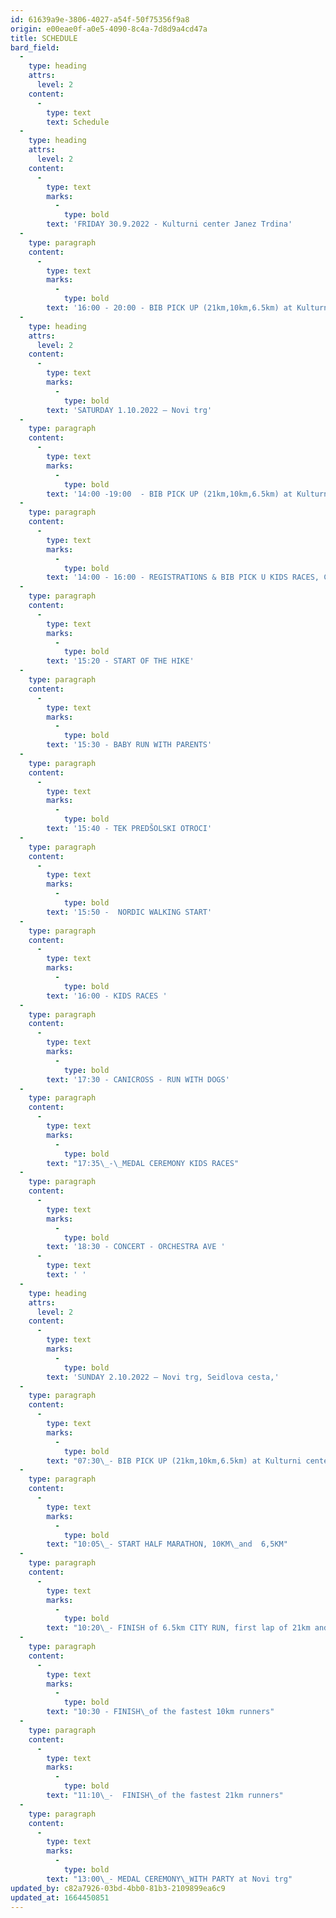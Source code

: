 ```yaml
---
id: 61639a9e-3806-4027-a54f-50f75356f9a8
origin: e00eae0f-a0e5-4090-8c4a-7d8d9a4cd47a
title: SCHEDULE
bard_field:
  -
    type: heading
    attrs:
      level: 2
    content:
      -
        type: text
        text: Schedule
  -
    type: heading
    attrs:
      level: 2
    content:
      -
        type: text
        marks:
          -
            type: bold
        text: 'FRIDAY 30.9.2022 - Kulturni center Janez Trdina'
  -
    type: paragraph
    content:
      -
        type: text
        marks:
          -
            type: bold
        text: '16:00 - 20:00 - BIB PICK UP (21km,10km,6.5km) at Kulturni center Janez Trdina, Novi trg 5'
  -
    type: heading
    attrs:
      level: 2
    content:
      -
        type: text
        marks:
          -
            type: bold
        text: 'SATURDAY 1.10.2022 – Novi trg'
  -
    type: paragraph
    content:
      -
        type: text
        marks:
          -
            type: bold
        text: '14:00 -19:00  - BIB PICK UP (21km,10km,6.5km) at Kulturni center Janez Trdina, Novi trg 5'
  -
    type: paragraph
    content:
      -
        type: text
        marks:
          -
            type: bold
        text: '14:00 - 16:00 - REGISTRATIONS & BIB PICK U KIDS RACES, CANICROSS, NORDIC WALKING - Novi trg'
  -
    type: paragraph
    content:
      -
        type: text
        marks:
          -
            type: bold
        text: '15:20 - START OF THE HIKE'
  -
    type: paragraph
    content:
      -
        type: text
        marks:
          -
            type: bold
        text: '15:30 - BABY RUN WITH PARENTS'
  -
    type: paragraph
    content:
      -
        type: text
        marks:
          -
            type: bold
        text: '15:40 - TEK PREDŠOLSKI OTROCI'
  -
    type: paragraph
    content:
      -
        type: text
        marks:
          -
            type: bold
        text: '15:50 -  NORDIC WALKING START'
  -
    type: paragraph
    content:
      -
        type: text
        marks:
          -
            type: bold
        text: '16:00 - KIDS RACES '
  -
    type: paragraph
    content:
      -
        type: text
        marks:
          -
            type: bold
        text: '17:30 - CANICROSS - RUN WITH DOGS'
  -
    type: paragraph
    content:
      -
        type: text
        marks:
          -
            type: bold
        text: "17:35\_-\_MEDAL CEREMONY KIDS RACES"
  -
    type: paragraph
    content:
      -
        type: text
        marks:
          -
            type: bold
        text: '18:30 - CONCERT - ORCHESTRA AVE '
      -
        type: text
        text: ' '
  -
    type: heading
    attrs:
      level: 2
    content:
      -
        type: text
        marks:
          -
            type: bold
        text: 'SUNDAY 2.10.2022 – Novi trg, Seidlova cesta,'
  -
    type: paragraph
    content:
      -
        type: text
        marks:
          -
            type: bold
        text: "07:30\_- BIB PICK UP (21km,10km,6.5km) at Kulturni center Janez Trdina, Novi trg 5"
  -
    type: paragraph
    content:
      -
        type: text
        marks:
          -
            type: bold
        text: "10:05\_- START HALF MARATHON, 10KM\_and  6,5KM"
  -
    type: paragraph
    content:
      -
        type: text
        marks:
          -
            type: bold
        text: "10:20\_- FINISH of 6.5km CITY RUN, first lap of 21km and 10km"
  -
    type: paragraph
    content:
      -
        type: text
        marks:
          -
            type: bold
        text: "10:30 - FINISH\_of the fastest 10km runners"
  -
    type: paragraph
    content:
      -
        type: text
        marks:
          -
            type: bold
        text: "11:10\_-  FINISH\_of the fastest 21km runners"
  -
    type: paragraph
    content:
      -
        type: text
        marks:
          -
            type: bold
        text: "13:00\_- MEDAL CEREMONY\_WITH PARTY at Novi trg"
updated_by: c82a7926-03bd-4bb0-81b3-2109899ea6c9
updated_at: 1664450851
---
```

